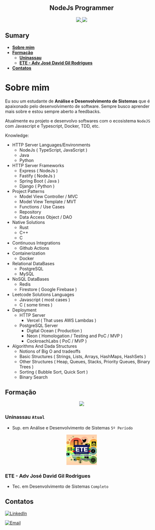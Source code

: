 <div align="center">
    <h2>NodeJs Programmer</h2>
</div>

<div align="center">
    <a href="https://github.com/Andrey20Allyson">
    <img height="180em" src="https://github-readme-stats.vercel.app/api/top-langs/?username=Andrey20Allyson&layout=compact&langs_count=7&theme=onedark"/>
    <img height="180em" src="https://github-readme-stats.vercel.app/api?username=Andrey20Allyson&show_icons=true&theme=onedark&include_all_commits=false&count_private=true&hide_rank=true"/>
    </a>
</div>

## Sumary

- [**Sobre mim**](#sobre-mim)
- [**Formação**](#formação)
    - [**Uninassau**](#uninassau-atual)
    - [**ETE - Adv José David Gil Rodrigues**](#ete---adv-josé-david-gil-rodrigues)
- [**Contatos**](#contatos)

# Sobre mim

Eu sou um estudante de **Análise e Desenvolvimento de Sistemas** que é apaixonado pelo desenvolvimento de software. Sempre busco aprender mais sobre e estou sempre aberto a feedbacks.

Atualmente eu projeto e desenvolvo softwares com o ecosistema `NodeJS` com Javascript e Typescript, Docker, TDD, etc.

Knowledge:
- HTTP Server Languages/Environments
  - NodeJs ( TypeScript, JavaScript )
  - Java
  - Python
- HTTP Server Frameworks
  - Express ( NodeJs )
  - Fastify ( NodeJs )
  - Spring Boot ( Java )
  - Django ( Python )
- Project Patterns
  - Model View Controller / MVC
  - Model View Template / MVT
  - Functions / Use Cases
  - Repository
  - Data Access Object / DAO
- Native Solutions
  - Rust
  - C++
  - C
- Continuous Integrations
  - Github Actions
- Containerization
  - Docker
- Relational DataBases
  - PostgreSQL
  - MySQL
- NoSQL DataBases
  - Redis
  - Firestore ( Google Firebase )
- Leetcode Solutions Languages
  - Javascript ( most cases )
  - C ( some times )
- Deployment
  - HTTP Server
    - Vercel ( That uses AWS Lambdas )
  - PostgreSQL Server
    - Digital Ocean ( Production )
    - Neon ( Homologation / Testing and PoC / MVP  )
    - CockroachLabs ( PoC / MVP )
- Algorithms And Dada Structures
  - Notions of Big O and tradeoffs
  - Basic Structures ( Strings, Lists, Arrays, HashMaps, HashSets )
  - Other Structures ( Heap, Queues, Stacks, Priority Queues, Binary Trees )
  - Sorting ( Bubble Sort, Quick Sort )
  - Binary Search

## Formação

<div align="center">
    <img src="https://www.uninassau.edu.br/landpages/nassau/img/layout/logo-small.png">
</div>

### Uninassau `Atual`

- Sup. em Análise e Desenvolvimento de Sistemas `5º Período`

<div align="center">
    <img src="./assets/ETE.png" height="100">
</div>

### ETE - Adv José David Gil Rodrigues

- Tec. em Desenvolvimento de Sistemas `Completo`

## Contatos

[![LinkedIn](https://img.shields.io/badge/LinkedIn-follow-blue?logo=linkedin&style=social)](https://www.linkedin.com/in/andrey-allyson-310a9024b/)

[![Email](https://img.shields.io/badge/Gmail-send-blue?logo=gmail&style=social)](mailto:andreyuser47@gmail.com)

